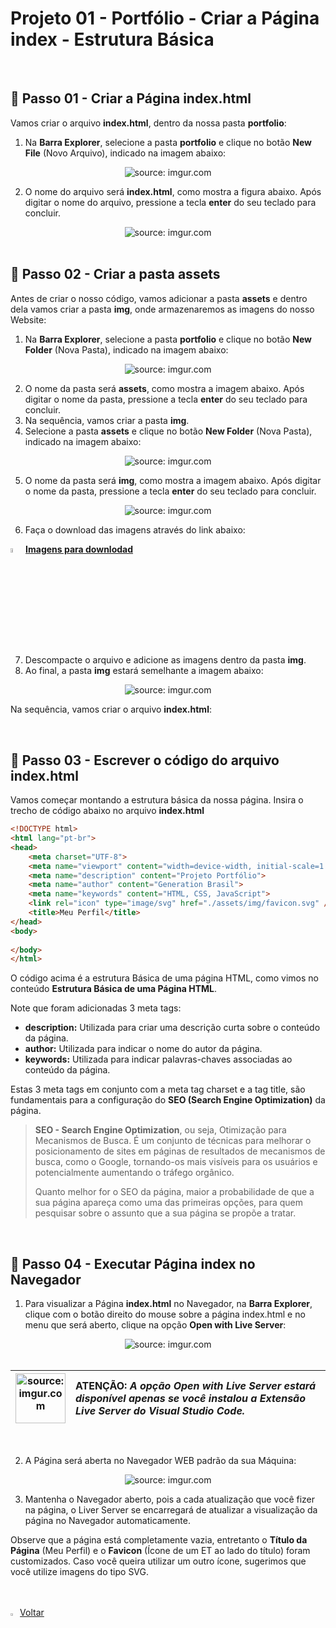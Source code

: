 <h1>Projeto 01 - Portfólio - Criar a Página index - Estrutura Básica</h1>

<br />

<h2>👣 Passo 01 - Criar a Página index.html</h2>



Vamos criar o arquivo **index.html**, dentro da nossa pasta **portfolio**:

1. Na **Barra Explorer**, selecione a pasta **portfolio** e clique no botão **New File** (Novo Arquivo), indicado na imagem abaixo:  

<div align="center"><img src="https://i.imgur.com/ATeZKJj.png" title="source: imgur.com" /></div>

2. O nome do arquivo será **index.html**, como mostra a figura abaixo. Após digitar o nome do arquivo, pressione a tecla **enter** do seu teclado para concluir. 

<div align="center"><img src="https://i.imgur.com/2kwdf1f.png" title="source: imgur.com" /></div>

<br />

<h2>👣 Passo 02 - Criar a pasta assets</h2>



Antes de criar o nosso código, vamos adicionar a pasta **assets** e dentro dela vamos criar a pasta **img**, onde armazenaremos as imagens do nosso Website:

1. Na **Barra Explorer**, selecione a pasta **portfolio** e clique no botão **New Folder** (Nova Pasta), indicado na imagem abaixo:

<div align="center"><img src="https://imgur.com/8fC4dZH.png" title="source: imgur.com" /></div>

2. O nome da pasta será **assets**, como mostra a imagem abaixo. Após digitar o nome da pasta, pressione a tecla **enter** do seu teclado para concluir.
3. Na sequência, vamos criar a pasta **img**.
4. Selecione a pasta **assets** e clique no botão **New Folder** (Nova Pasta), indicado na imagem abaixo:

<div align="center"><img src="https://i.imgur.com/NbydrCX.png" title="source: imgur.com" /></div>

5. O nome da pasta será **img**, como mostra a imagem abaixo. Após digitar o nome da pasta, pressione a tecla **enter** do seu teclado para concluir.

<div align="center"><img src="https://i.imgur.com/6WkLYjM.png" title="source: imgur.com" /></div>

6. Faça o download das imagens através do link abaixo:

<div align="left"><img src="https://i.imgur.com/3geJd28.png" title="source: imgur.com" width="4%"/> <a href="https://drive.google.com/drive/folders/16oMs6goQAveuUe3SZpdEPDGdTb_oEVoh?usp=sharing" target="_blank"><b>Imagens para downlodad</b></a></div>

7. Descompacte o arquivo e adicione as imagens dentro da pasta **img**. 
8. Ao final, a pasta **img** estará semelhante a imagem abaixo:

<div align="center"><img src="https://i.imgur.com/qVo74YN.png" title="source: imgur.com" /></div>

Na sequência, vamos criar o arquivo **index.html**:

<br />

<h2>👣 Passo 03 - Escrever o código do arquivo index.html</h2>



Vamos começar montando a estrutura básica da nossa página. Insira o trecho de código abaixo no arquivo **index.html** 

```html
<!DOCTYPE html>
<html lang="pt-br">
<head>
    <meta charset="UTF-8">
    <meta name="viewport" content="width=device-width, initial-scale=1.0">
    <meta name="description" content="Projeto Portfólio">
    <meta name="author" content="Generation Brasil">
    <meta name="keywords" content="HTML, CSS, JavaScript">
    <link rel="icon" type="image/svg" href="./assets/img/favicon.svg" />
    <title>Meu Perfil</title>
</head>
<body>
    
</body>
</html>
```

O código acima é a estrutura Básica de uma página HTML, como vimos no conteúdo **Estrutura Básica de uma Página HTML**.

Note que foram adicionadas 3 meta tags:

- **description:** Utilizada para criar uma descrição curta sobre o conteúdo da página.
- **author:** Utilizada para indicar o nome do autor da página.
- **keywords:** Utilizada para indicar palavras-chaves associadas ao conteúdo da página.

Estas 3 meta tags em conjunto com a meta tag charset e a tag title, são fundamentais para a  configuração do **SEO (Search Engine Optimization)** da página.

> **SEO - Search Engine Optimization**, ou seja, Otimização para Mecanismos de Busca. É um conjunto de técnicas para melhorar o posicionamento de sites em páginas de resultados de mecanismos de busca, como o Google, tornando-os mais visíveis para os usuários e potencialmente aumentando o tráfego orgânico. 
>
> Quanto melhor for o SEO da página, maior a probabilidade de que a sua página apareça como uma das primeiras opções, para quem pesquisar sobre o assunto que a sua página se propõe a tratar.

<br />

<h2>👣 Passo 04 - Executar Página index no Navegador</h2>



1. Para visualizar a Página **index.html** no Navegador, na **Barra Explorer**, clique com o botão direito do mouse sobre a página index.html e no menu que será aberto, clique na opção **Open with Live Server**:

<div align="center"><img src="https://i.imgur.com/n7N1atV.png" title="source: imgur.com" /></div>

<br />

| <img src="https://i.imgur.com/hOgWvSc.png" title="source: imgur.com" width="80px"/> | <div align="left"> **ATENÇÃO:** *A opção Open with Live Server estará disponível apenas se você instalou a Extensão Live Server do Visual Studio Code.* </div> |
| ------------------------------------------------------------ | ------------------------------------------------------------ |

<br />

2. A Página será aberta no Navegador WEB padrão da sua Máquina:

<div align="center"><img src="https://i.imgur.com/bKNMyL5.png" title="source: imgur.com" /></div>

3. Mantenha o Navegador aberto, pois a cada atualização que você fizer na página, o Liver Server se encarregará de atualizar a visualização da página no Navegador automaticamente.

Observe que a página está completamente vazia, entretanto o **Título da Página** (Meu Perfil) e o **Favicon** (Ícone de um ET ao lado do título) foram customizados. Caso você queira utilizar um outro ícone, sugerimos que você utilize imagens do tipo SVG.

<br />
<br />

<div align="left"><a href="README.md"><img src="https://i.imgur.com/XMgF3gl.png" title="source: imgur.com" width="3%"/>Voltar</a></div>

